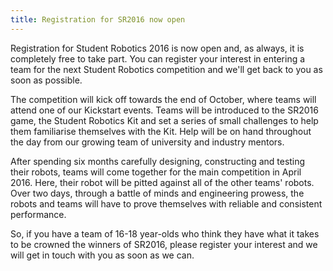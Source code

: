 ```yaml
---
title: Registration for SR2016 now open
---
```


Registration for Student Robotics 2016 is now open and, as always, it is
completely free to take part. You can register your interest in entering a team
for the next Student Robotics competition and we'll get back to you as soon as
possible.

The competition will kick off towards the end of October, where teams will
attend one of our Kickstart events. Teams will be introduced to the SR2016 game,
the Student Robotics Kit and set a series of small challenges to help them
familiarise themselves with the Kit. Help will be on hand throughout the day
from our growing team of university and industry mentors.

After spending six months carefully designing, constructing and testing their
robots, teams will come together for the main competition in April 2016. Here,
their robot will be pitted against all of the other teams' robots. Over two
days, through a battle of minds and engineering prowess, the robots and teams
will have to prove themselves with reliable and consistent performance.

So, if you have a team of 16-18 year-olds who think they have what it takes to
be crowned the winners of SR2016, please register your interest and we will get
in touch with you as soon as we can.
